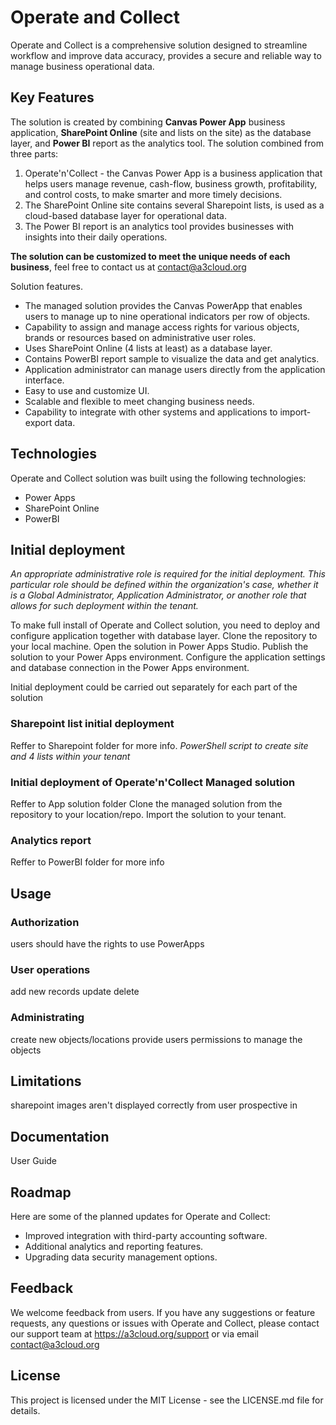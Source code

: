# Operate and Collect

Operate and Collect is a comprehensive solution designed to streamline workflow and improve data accuracy, provides a secure and reliable way to manage business operational data.

## Key Features 
The solution is created by combining **Canvas Power App** business application, **SharePoint Online** (site and lists on the site) as the database layer, and **Power BI** report as the analytics tool.  The solution combined from three parts:

1. Operate'n'Collect - the Canvas Power App is a business application that helps users manage revenue, cash-flow, business growth, profitability, and control costs, to make smarter and more timely decisions.
2. The SharePoint Online site contains several Sharepoint lists, is used as a cloud-based database layer for operational data.
3. The Power BI report is an analytics tool provides businesses with insights into their daily operations.


**The solution can be customized to meet the unique needs of each business**, feel free to contact us at contact@a3cloud.org

Solution features.
* The managed solution provides the Canvas PowerApp that enables users to manage up to nine operational indicators per row of objects.
* Сapability to assign and manage access rights for various objects, brands or resources based on administrative user roles.
* Uses SharePoint Online (4 lists at least) as a database layer.
* Contains PowerBI report sample to visualize the data and get analytics.
* Application administrator can manage users directly from the application interface.
* Easy to use and customize UI.
* Scalable and flexible to meet changing business needs.
* Capability to integrate with other systems and applications to import-export data. 

## Technologies 
Operate and Collect solution was built using the following technologies: 
* Power Apps
* SharePoint Online
* PowerBI 

## Initial deployment

_An appropriate administrative role is required for the initial deployment. This particular role should be defined within the organization's case, whether it is a Global Administrator, Application Administrator, or another role that allows for such deployment within the tenant._


To make full install of Operate and Collect solution, you need to deploy and configure application together with database layer.
Clone the repository to your local machine.
Open the solution in Power Apps Studio.
Publish the solution to your Power Apps environment.
Configure the application settings and database connection in the Power Apps environment. 

Initial deployment could be carried out separately for each part of the solution  

### Sharepoint list initial deployment 
Reffer to Sharepoint folder for more info.
_PowerShell script to create site and 4 lists within your tenant_ 


### Initial deployment of Operate'n'Collect Managed solution  
Reffer to App solution folder
Clone the managed solution from the repository to your location/repo. Import the solution to your tenant. 

### Analytics report
Reffer to PowerBI folder for more info

## Usage

### Authorization 
users should have the rights to use PowerApps
### User operations
add new records 
update 
delete 

### Administrating
create new objects/locations
provide users permissions to manage the objects

## Limitations
sharepoint images aren't displayed correctly from user prospective in 

## Documentation 
User Guide 

## Roadmap 
Here are some of the planned updates for Operate and Collect: 
* Improved integration with third-party accounting software.
* Additional analytics and reporting features.
* Upgrading data security management options. 

## Feedback
We welcome feedback from users. If you have any suggestions or feature requests, any questions or issues with Operate and Collect, please contact our support team at https://a3cloud.org/support or via email contact@a3cloud.org

## License 
This project is licensed under the MIT License - see the LICENSE.md file for details.
